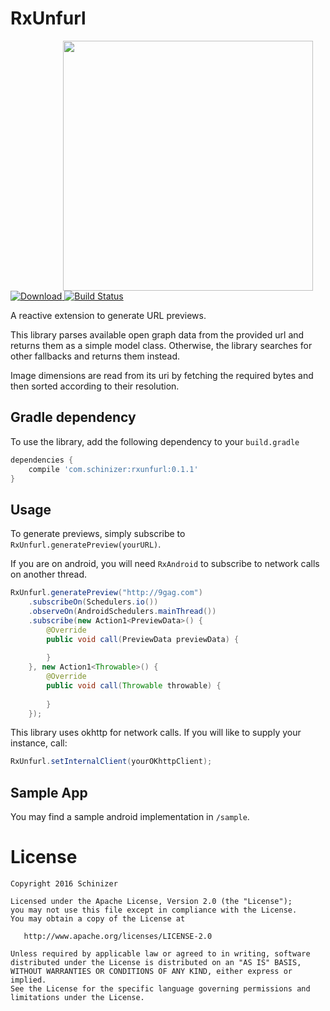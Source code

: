 # RxUnfurl

<img src='https://giant.gfycat.com/WearyNecessaryFattaileddunnart.gif' height="400" align="right" hspace="20"/>

[![Download](https://api.bintray.com/packages/schinizer/maven/RxUnfurl/images/download.svg) ](https://bintray.com/schinizer/maven/RxUnfurl/_latestVersion)
[![Build Status](https://travis-ci.org/Schinizer/RxUnfurl.svg?branch=develop)](https://travis-ci.org/Schinizer/RxUnfurl)

A reactive extension to generate URL previews.

This library parses available open graph data from the provided url and returns them as a simple model class. Otherwise, the library searches for other fallbacks and returns them instead.

Image dimensions are read from its uri by fetching the required bytes and then sorted according to their resolution.

## Gradle dependency
To use the library, add the following dependency to your `build.gradle`
```groovy
dependencies {
	compile 'com.schinizer:rxunfurl:0.1.1'
}
```

## Usage
To generate previews, simply subscribe to `RxUnfurl.generatePreview(yourURL)`.

If you are on android, you will need `RxAndroid` to subscribe to network calls on another thread.
```Java
RxUnfurl.generatePreview("http://9gag.com")
    .subscribeOn(Schedulers.io())
    .observeOn(AndroidSchedulers.mainThread())
    .subscribe(new Action1<PreviewData>() {
        @Override
        public void call(PreviewData previewData) {
           
        }
    }, new Action1<Throwable>() {
        @Override
        public void call(Throwable throwable) {
	
        }
    });
```
This library uses okhttp for network calls. If you will like to supply your instance, call:
```Java
RxUnfurl.setInternalClient(yourOKhttpClient);
```

## Sample App
You may find a sample android implementation in `/sample`.

# License
```
Copyright 2016 Schinizer

Licensed under the Apache License, Version 2.0 (the "License");
you may not use this file except in compliance with the License.
You may obtain a copy of the License at

   http://www.apache.org/licenses/LICENSE-2.0

Unless required by applicable law or agreed to in writing, software
distributed under the License is distributed on an "AS IS" BASIS,
WITHOUT WARRANTIES OR CONDITIONS OF ANY KIND, either express or implied.
See the License for the specific language governing permissions and
limitations under the License.
```
